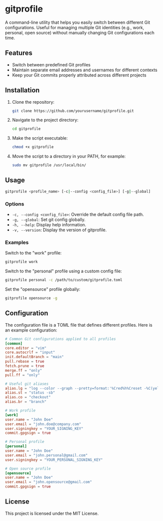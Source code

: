 # gitprofile

A command-line utility that helps you easily switch between different Git configurations. Useful for managing multiple Git identities (e.g., work, personal, open source) without manually changing Git configurations each time.

## Features

- Switch between predefined Git profiles
- Maintain separate email addresses and usernames for different contexts
- Keep your Git commits properly attributed across different projects

## Installation

1. Clone the repository:
    ```sh
    git clone https://github.com/yourusername/gitprofile.git
    ```
2. Navigate to the project directory:
    ```sh
    cd gitprofile
    ```
3. Make the script executable:
    ```sh
    chmod +x gitprofile
    ```
4. Move the script to a directory in your PATH, for example:
    ```sh
    sudo mv gitprofile /usr/local/bin/
    ```

## Usage

```sh
gitprofile <profile_name> [-c|--config <config_file>] [-g|--global]
```

### Options

- `-c, --config <config_file>`: Override the default config file path.
- `-g, --global`: Set git config globally.
- `-h, --help`: Display help information.
- `-v, --version`: Display the version of gitprofile.

### Examples

Switch to the "work" profile:
```sh
gitprofile work
```

Switch to the "personal" profile using a custom config file:
```sh
gitprofile personal -c /path/to/custom/gitprofile.toml
```

Set the "opensource" profile globally:
```sh
gitprofile opensource -g
```

## Configuration

The configuration file is a TOML file that defines different profiles. Here is an example configuration:

```toml
# Common Git configurations applied to all profiles
[common]
core.editor = "vim"
core.autocrlf = "input"
init.defaultBranch = "main"
pull.rebase = true
fetch.prune = true
merge.ff = "only"
pull.ff = "only"

# Useful git aliases
alias.lg = "log --color --graph --pretty=format:'%Cred%h%Creset -%C(yellow)%d%Creset %s %Cgreen(%cr) %C(bold blue)<%an>%Creset' --abbrev-commit"
alias.st = "status -sb"
alias.co = "checkout"
alias.br = "branch"

# Work profile
[work]
user.name = "John Doe"
user.email = "john.doe@company.com"
user.signingkey = "YOUR_SIGNING_KEY"
commit.gpgsign = true

# Personal profile
[personal]
user.name = "John Doe"
user.email = "john.personal@gmail.com"
user.signingkey = "YOUR_PERSONAL_SIGNING_KEY"

# Open source profile
[opensource]
user.name = "John Doe"
user.email = "john.opensource@gmail.com"
commit.gpgsign = true
```

## License

This project is licensed under the MIT License.
